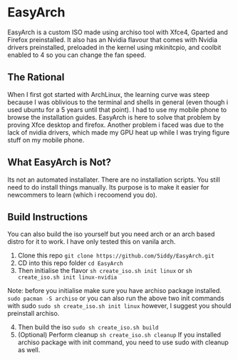 # EasyArch
EasyArch is a custom ISO made using archiso tool with Xfce4, Gparted and Firefox preinstalled. 
It also has an Nvidia flavour that comes with Nvidia drivers preinstalled, preloaded in the kernel using mkinitcpio,
and coolbit enabled to 4 so you can change the fan speed.

## The Rational
When I first got started with ArchLinux, the learning curve was steep because I was oblivious
to the terminal and shells in general (even though i used ubuntu for a 5 years until that 
point). I had to use my mobile phone to browse the installation guides. EasyArch is here to 
solve that problem by proving Xfce desktop and firefox. Another problem i faced was due to the
lack of nvidia drivers, which made my GPU heat up while I was trying figure stuff on my mobile phone.

## What EasyArch is Not?
Its not an automated installater. There are no installation scripts. You still need to do install things manually. Its purpose is to make it easier for newcommers to learn (which i recoomend you do).

## Build Instructions
You can also build the iso yourself but you need arch or an arch based distro for it to work.
I have only tested this on vanila arch.
1. Clone this repo
  `git clone https://github.com/5iddy/EasyArch.git`
2. CD into this repo folder
  `cd EasyArch`
3. Then initialise the flavor
  `sh create_iso.sh init linux`
              or
  `sh create_iso.sh init linux-nvidia`

Note: before you initialise make sure you have archiso package installed.
  `sudo pacman -S archiso`
  or you can also run the above two init commands with sudo
  `sudo sh create_iso.sh init linux`
  however, I suggest you should preinstall archiso.
  
4. Then build the iso 
  `sudo sh create_iso.sh build`
5. (Optional) Perform cleanup
  `sh create_iso.sh cleanup`
  If you installed archiso package with init command, you need to use sudo with cleanup as well.
